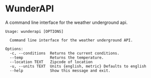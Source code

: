 # WunderAPI
A command line interface for the weather underground api.

    Usage: wunderapi [OPTIONS]

      Command line interface for the weather underground API.

    Options:
      -c, --conditions  Returns the current conditions.
      --temp            Returns the temperature.
      --location TEXT   Zipcode of location
      -u, --units TEXT  Units {english, metric} Defaults to english
      --help            Show this message and exit.


